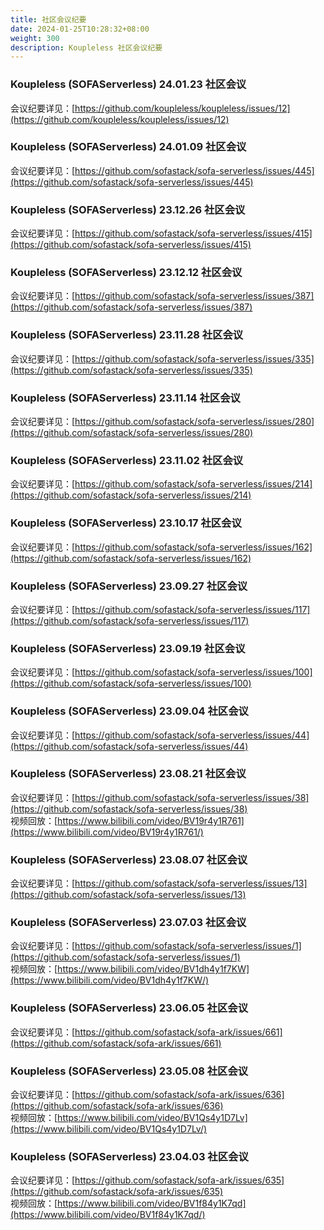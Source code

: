 ```yaml
---
title: 社区会议纪要
date: 2024-01-25T10:28:32+08:00
weight: 300
description: Koupleless 社区会议纪要
---
```


### Koupleless (SOFAServerless) 24.01.23 社区会议
会议纪要详见：[https://github.com/koupleless/koupleless/issues/12](https://github.com/koupleless/koupleless/issues/12)     <br/>

### Koupleless (SOFAServerless) 24.01.09 社区会议
会议纪要详见：[https://github.com/sofastack/sofa-serverless/issues/445](https://github.com/sofastack/sofa-serverless/issues/445)     <br/>

### Koupleless (SOFAServerless) 23.12.26 社区会议
会议纪要详见：[https://github.com/sofastack/sofa-serverless/issues/415](https://github.com/sofastack/sofa-serverless/issues/415)     <br/>

### Koupleless (SOFAServerless) 23.12.12 社区会议
会议纪要详见：[https://github.com/sofastack/sofa-serverless/issues/387](https://github.com/sofastack/sofa-serverless/issues/387)     <br/>

### Koupleless (SOFAServerless) 23.11.28 社区会议
会议纪要详见：[https://github.com/sofastack/sofa-serverless/issues/335](https://github.com/sofastack/sofa-serverless/issues/335)     <br/>

### Koupleless (SOFAServerless) 23.11.14 社区会议
会议纪要详见：[https://github.com/sofastack/sofa-serverless/issues/280](https://github.com/sofastack/sofa-serverless/issues/280)     <br/>

### Koupleless (SOFAServerless) 23.11.02 社区会议
会议纪要详见：[https://github.com/sofastack/sofa-serverless/issues/214](https://github.com/sofastack/sofa-serverless/issues/214)     <br/>

### Koupleless (SOFAServerless) 23.10.17 社区会议
会议纪要详见：[https://github.com/sofastack/sofa-serverless/issues/162](https://github.com/sofastack/sofa-serverless/issues/162)     <br/>

### Koupleless (SOFAServerless) 23.09.27 社区会议
会议纪要详见：[https://github.com/sofastack/sofa-serverless/issues/117](https://github.com/sofastack/sofa-serverless/issues/117)     <br/>

### Koupleless (SOFAServerless) 23.09.19 社区会议
会议纪要详见：[https://github.com/sofastack/sofa-serverless/issues/100](https://github.com/sofastack/sofa-serverless/issues/100)     <br/>

### Koupleless (SOFAServerless) 23.09.04 社区会议
会议纪要详见：[https://github.com/sofastack/sofa-serverless/issues/44](https://github.com/sofastack/sofa-serverless/issues/44)     <br/>

### Koupleless (SOFAServerless) 23.08.21 社区会议
会议纪要详见：[https://github.com/sofastack/sofa-serverless/issues/38](https://github.com/sofastack/sofa-serverless/issues/38)<br/>
视频回放：[https://www.bilibili.com/video/BV19r4y1R761](https://www.bilibili.com/video/BV19r4y1R761/)<br/>

### Koupleless (SOFAServerless) 23.08.07 社区会议
会议纪要详见：[https://github.com/sofastack/sofa-serverless/issues/13](https://github.com/sofastack/sofa-serverless/issues/13)<br/>

### Koupleless (SOFAServerless) 23.07.03 社区会议
会议纪要详见：[https://github.com/sofastack/sofa-serverless/issues/1](https://github.com/sofastack/sofa-serverless/issues/1)<br/>
视频回放：[https://www.bilibili.com/video/BV1dh4y1f7KW](https://www.bilibili.com/video/BV1dh4y1f7KW/)<br/>

### Koupleless (SOFAServerless) 23.06.05 社区会议
会议纪要详见：[https://github.com/sofastack/sofa-ark/issues/661](https://github.com/sofastack/sofa-ark/issues/661)<br/>

### Koupleless (SOFAServerless) 23.05.08 社区会议
会议纪要详见：[https://github.com/sofastack/sofa-ark/issues/636](https://github.com/sofastack/sofa-ark/issues/636)<br/>
视频回放：[https://www.bilibili.com/video/BV1Qs4y1D7Lv](https://www.bilibili.com/video/BV1Qs4y1D7Lv/)<br/>

### Koupleless (SOFAServerless) 23.04.03 社区会议
会议纪要详见：[https://github.com/sofastack/sofa-ark/issues/635](https://github.com/sofastack/sofa-ark/issues/635)<br/>
视频回放：[https://www.bilibili.com/video/BV1f84y1K7qd](https://www.bilibili.com/video/BV1f84y1K7qd/)<br/>


<br/>
